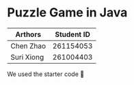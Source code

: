 # Puzzle Game in Java  
| Arthors | Student ID |  
| ------- | ---------- |
| Chen Zhao | 261154053 |  
| Suri Xiong | 261004403|  
We used the starter code
🙏
